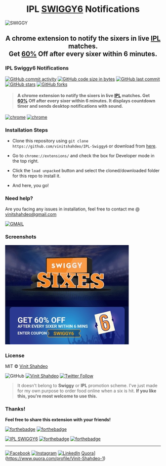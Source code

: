 <h1 align="center"> IPL <a href="https://6.swiggy.com/">SWIGGY6</a> Notifications</h1>


![SWIGGY](assets/swiggy.gif)

<h2 align="center">A chrome extension to notify the sixers in live <a href="https://www.cricbuzz.com/cricket-match/live-scores">IPL</a> matches.<br> Get <a href="">60%</a> Off after every sixer within 6 minutes.</h2>

### IPL Swiggy6 Notifications

[![GitHub commit activity](https://img.shields.io/github/commit-activity/y/vinitshahdeo/IPL-Swiggy6.svg?logo=github&style=social)](https://github.com/vinitshahdeo/) [![GitHub code size in bytes](https://img.shields.io/github/languages/code-size/vinitshahdeo/IPL-Swiggy6.svg?logo=github&style=social)](https://github.com/vinitshahdeo/) [![GitHub last commit](https://img.shields.io/github/last-commit/vinitshahdeo/IPL-Swiggy6.svg?logo=git&style=social)](https://github.com/vinitshahdeo/) [![GitHub stars](https://img.shields.io/github/repo-size/vinitshahdeo/IPL-Swiggy6.svg?style=social)](https://github.com/vinitshahdeo/IPL-Swiggy6) [![GitHub forks](https://img.shields.io/github/forks/vinitshahdeo/IPL-Swiggy6.svg?style=social&logo=git)](https://github.com/vinitshahdeo/IPL-Swiggy6/network)


> #### A chrome extension to notify the sixers in live <a href="https://www.cricbuzz.com/cricket-match/live-scores">IPL</a> matches. Get <a href="">60%</a> Off after every sixer within 6 minutes. It displays countdown timer and sends desktop notifications with sound.

[![chrome](https://img.shields.io/badge/Chrome-Extension-blue.svg?logo=google-chrome&style=for-the-badge&logoColor=critical)](https://github.com/vinitshahdeo/IPL-Swiggy6) [![chrome](https://img.shields.io/badge/IPL-SWIGGY6-orange.svg?logo=javascript&style=for-the-badge)](https://github.com/vinitshahdeo/IPL-Swiggy6)

### Installation Steps

- Clone this repository using `git clone https://github.com/vinitshahdeo/IPL-Swiggy6` or download from [here]().

- Go to `chrome://extensions/` and check the box for Developer mode in the top right.

- Click the `load unpacked` button and select the cloned/downloaded folder for this repo to install it.

- And here, you go!

### Need help?

Are you facing any issues in installation, feel free to contact me @ [vinitshahdeo@gmail.com](https://mail.google.com/mail/)

[![GMAIL](https://img.shields.io/static/v1.svg?label=send&message=vinitshahdeo@gmail.com&color=red&logo=gmail&style=social)](https://www.github.com/vinitshahdeo)

### Screenshots

![screenshot](assets/swiggy6.jpg)

### License

MIT &copy; [Vinit Shahdeo](https://github.com/vinitshahdeo)

![GitHub](https://img.shields.io/github/license/vinitshahdeo/IPL-Swiggy6.svg?logo=github&style=social)  [![Vinit Shahdeo](https://img.shields.io/badge/GitHub-@vinitshahdeo-follow.svg?logo=github&style=social)](https://github.com/vinitshahdeo)
[![Twitter Follow](https://img.shields.io/twitter/follow/Vinit_Shahdeo.svg?style=social)](https://twitter.com/Vinit_Shahdeo)


> It doesn't belong to **Swiggy** or **IPL** promotion scheme. I've just made for my own purpose to order food online when a six is hit. **If you like this, you're most welcome to use this.**

### Thanks!

**Feel free to share this extension with your friends!** 

[![forthebadge](https://forthebadge.com/images/badges/built-with-love.svg)](https://forthebadge.com) [![forthebadge](https://forthebadge.com/images/badges/check-it-out.svg)](https://forthebadge.com)

[![IPL SWIGGY6](https://forthebadge.com/images/badges/fuck-it-ship-it.svg)](https://github.com/vinitshahdeo/IPL-Swiggy6/) [![forthebadge](https://forthebadge.com/images/badges/makes-people-smile.svg)](https://forthebadge.com) [![forthebadge](https://forthebadge.com/images/badges/powered-by-oxygen.svg)](https://forthebadge.com)

---

[![Facebook](https://img.shields.io/static/v1.svg?label=follow&message=@vinit.shahdeo&color=9cf&logo=facebook&style=flat&logoColor=white&colorA=informational)](https://www.facebook.com/vinit.shahdeo)  [![Instagram](https://img.shields.io/static/v1.svg?label=follow&message=@vinitshahdeo&color=grey&logo=instagram&style=flat&logoColor=white&colorA=critical)](https://www.instagram.com/vinitshahdeo/) [![LinkedIn](https://img.shields.io/static/v1.svg?label=connect&message=@vinitshahdeo&color=success&logo=linkedin&style=flat&logoColor=white&colorA=blue)](https://www.linkedin.com/in/vinitshahdeo/) [Quora](https://img.shields.io/badge/Quora-ask-red.svg?logo=quora)](https://www.quora.com/profile/Vinit-Shahdeo-1)

